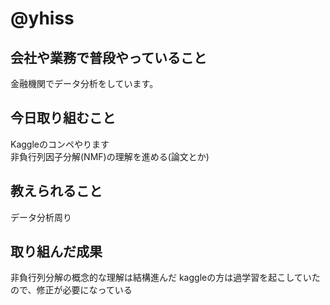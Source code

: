 # @yhiss

## 会社や業務で普段やっていること

金融機関でデータ分析をしています。  

## 今日取り組むこと

Kaggleのコンペやります  
非負行列因子分解(NMF)の理解を進める(論文とか)

## 教えられること
データ分析周り

## 取り組んだ成果
非負行列分解の概念的な理解は結構進んだ
kaggleの方は過学習を起こしていたので、修正が必要になっている
